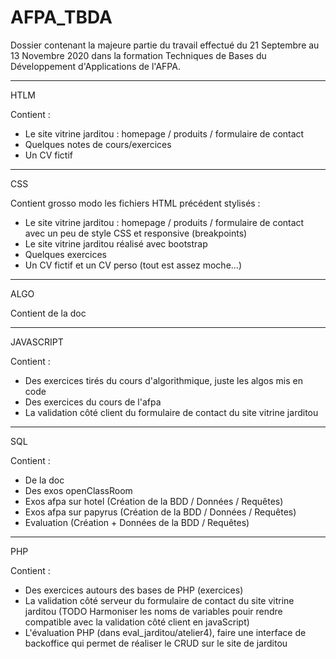 # AFPA_TBDA

Dossier contenant la majeure partie du travail effectué du 21 Septembre au 13 Novembre 2020 dans la formation Techniques de Bases du Développement d'Applications de l'AFPA.

**********************************************************************************************************************************************************************
HTLM

Contient :

- Le site vitrine jarditou : homepage / produits / formulaire de contact
- Quelques notes de cours/exercices
- Un CV fictif

**********************************************************************************************************************************************************************
CSS

Contient grosso modo les fichiers HTML précédent stylisés :

- Le site vitrine jarditou : homepage / produits / formulaire de contact avec un peu de style CSS et responsive (breakpoints)
- Le site vitrine jarditou réalisé avec bootstrap
- Quelques exercices
- Un CV fictif et un CV perso (tout est assez moche...)

**********************************************************************************************************************************************************************
ALGO

Contient de la doc

**********************************************************************************************************************************************************************
JAVASCRIPT

Contient :

- Des exercices tirés du cours d'algorithmique, juste les algos mis en code
- Des exercices du cours de l'afpa
- La validation côté client du formulaire de contact du site vitrine jarditou 

**********************************************************************************************************************************************************************
SQL

Contient :

- De la doc
- Des exos openClassRoom
- Exos afpa sur hotel (Création de la BDD / Données / Requêtes)
- Exos afpa sur papyrus (Création de la BDD / Données / Requêtes)
- Evaluation (Création + Données de la BDD / Requêtes)

**********************************************************************************************************************************************************************
PHP

Contient :

- Des exercices autours des bases de PHP (exercices)
- La validation côté serveur du formulaire de contact du site vitrine jarditou (TODO Harmoniser les noms de variables pouir rendre compatible avec la validation côté         client en javaScript)
- L'évaluation PHP (dans eval_jarditou/atelier4), faire une interface de backoffice qui permet de réaliser le CRUD sur le site de jarditou
